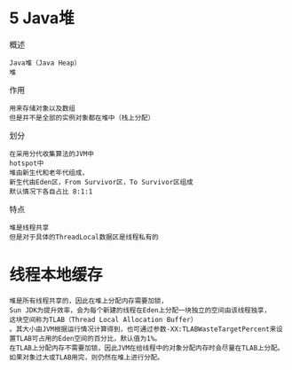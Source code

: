 

# 5 Java堆

概述

    Java堆（Java Heap）
    堆

作用

    用来存储对象以及数组
    但是并不是全部的实例对象都在堆中（栈上分配）
    
划分

    在采用分代收集算法的JVM中
    hotspot中    
    堆由新生代和老年代组成，
    新生代由Eden区，From Survivor区，To Survivor区组成
    默认情况下各自占比 8:1:1        
 
特点

    堆是线程共享
    但是对于具体的ThreadLocal数据区是线程私有的
    
    
    
# 线程本地缓存

    堆是所有线程共享的，因此在堆上分配内存需要加锁，
    Sun JDK为提升效率，会为每个新建的线程在Eden上分配一块独立的空间由该线程独享，
    这块空间称为TLAB（Thread Local Allocation Buffer）
    。其大小由JVM根据运行情况计算得到，也可通过参数-XX:TLABWasteTargetPercent来设置TLAB可占用的Eden空间的百分比，默认值为1%。
    在TLAB上分配内存不需要加锁，因此JVM在给线程中的对象分配内存时会尽量在TLAB上分配。
    如果对象过大或TLAB用完，则仍然在堆上进行分配。    
    
   
